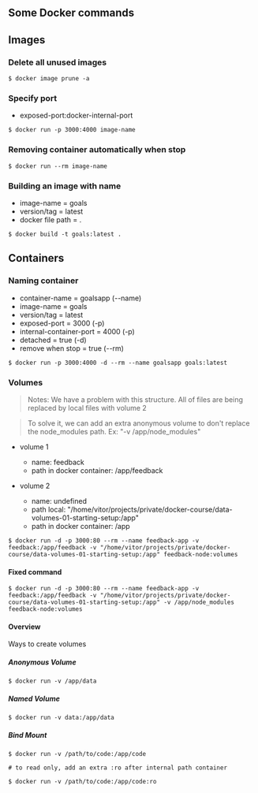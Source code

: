 ## Some Docker commands

## Images

### Delete all unused images

```docker shell
$ docker image prune -a
```

### Specify port

- exposed-port:docker-internal-port

```docker shell
$ docker run -p 3000:4000 image-name
```

### Removing container automatically when stop

```docker shell
$ docker run --rm image-name
```

### Building an image with name

- image-name = goals
- version/tag = latest
- docker file path = .

```docker shell
$ docker build -t goals:latest .
```

## Containers

### Naming container

- container-name = goalsapp (--name)
- image-name = goals
- version/tag = latest
- exposed-port = 3000 (-p)
- internal-container-port = 4000 (-p)
- detached = true (-d)
- remove when stop = true (--rm)

```docker shell
$ docker run -p 3000:4000 -d --rm --name goalsapp goals:latest
```

### Volumes

> Notes: We have a problem with this structure. All of files are being replaced by local files with volume 2

> To solve it, we can add an extra anonymous volume to don't replace the node_modules path. Ex: "-v /app/node_modules"

- volume 1

  - name: feedback
  - path in docker container: /app/feedback

- volume 2
  - name: undefined
  - path local: "/home/vitor/projects/private/docker-course/data-volumes-01-starting-setup:/app"
  - path in docker container: /app

```docker shell
$ docker run -d -p 3000:80 --rm --name feedback-app -v feedback:/app/feedback -v "/home/vitor/projects/private/docker-course/data-volumes-01-starting-setup:/app" feedback-node:volumes
```

#### Fixed command

```docker shell
$ docker run -d -p 3000:80 --rm --name feedback-app -v feedback:/app/feedback -v "/home/vitor/projects/private/docker-course/data-volumes-01-starting-setup:/app" -v /app/node_modules feedback-node:volumes
```

#### Overview

Ways to create volumes

##### Anonymous Volume

```docker shell
$ docker run -v /app/data
```

##### Named Volume

```docker shell
$ docker run -v data:/app/data
```

##### Bind Mount

```docker shell
$ docker run -v /path/to/code:/app/code

# to read only, add an extra :ro after internal path container

$ docker run -v /path/to/code:/app/code:ro
```
